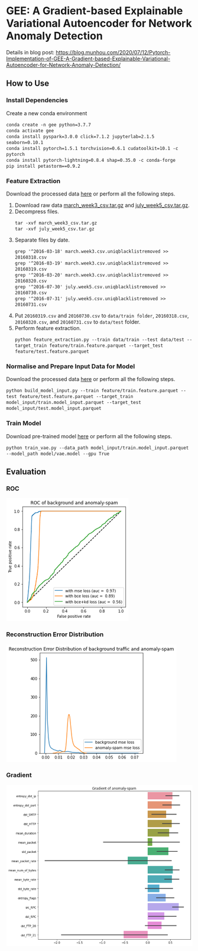 # GEE: A Gradient-based Explainable Variational Autoencoder for Network Anomaly Detection

Details in blog post: https://blog.munhou.com/2020/07/12/Pytorch-Implementation-of-GEE-A-Gradient-based-Explainable-Variational-Autoencoder-for-Network-Anomaly-Detection/

## How to Use

### Install Dependencies
Create a new conda environment
```
conda create -n gee python=3.7.7
conda activate gee 
conda install pyspark=3.0.0 click=7.1.2 jupyterlab=2.1.5 seaborn=0.10.1
conda install pytorch=1.5.1 torchvision=0.6.1 cudatoolkit=10.1 -c pytorch
conda install pytorch-lightning=0.8.4 shap=0.35.0 -c conda-forge
pip install petastorm==0.9.2
```

### Feature Extraction
Download the processed data [here](https://drive.google.com/file/d/1I2x2l__TKcpg7nhcIkfsEFE6LZrodH9H/view?usp=sharing) or perform all the following steps.

1. Download raw data [march_week3_csv.tar.gz](https://nesg.ugr.es/nesg-ugr16/download/normal/march/week3/march_week3_csv.tar.gz) and [july_week5_csv.tar.gz](https://nesg.ugr.es/nesg-ugr16/download/attack/july/week5/july_week5_csv.tar.gz).
2. Decompress files.
   ```
   tar -xvf march_week3_csv.tar.gz
   tar -xvf july_week5_csv.tar.gz
   ```
3. Separate files by date.
   ```
   grep '^2016-03-18' march.week3.csv.uniqblacklistremoved >> 20160318.csv
   grep '^2016-03-19' march.week3.csv.uniqblacklistremoved >> 20160319.csv
   grep '^2016-03-20' march.week3.csv.uniqblacklistremoved >> 20160320.csv
   grep '^2016-07-30' july.week5.csv.uniqblacklistremoved >> 20160730.csv
   grep '^2016-07-31' july.week5.csv.uniqblacklistremoved >> 20160731.csv
   ```
4. Put `20160319.csv` and `20160730.csv` to `data/train folder`, `20160318.csv`, `20160320.csv`, and `20160731.csv` to `data/test` folder.
5. Perform feature extraction.
   ```
   python feature_extraction.py --train data/train --test data/test --target_train feature/train.feature.parquet --target_test feature/test.feature.parquet
   ```

### Normalise and Prepare Input Data for Model
Download the processed data [here](https://drive.google.com/file/d/1nl-FJpI_KDjPUQn-xHj5Sjbq0kYic0eC/view?usp=sharing) or perform all the following steps.

```
python build_model_input.py --train feature/train.feature.parquet --test feature/test.feature.parquet --target_train model_input/train.model_input.parquet --target_test model_input/test.model_input.parquet
```

### Train Model
Download pre-trained model [here](https://drive.google.com/file/d/17dMRZEbvPed2-WKuHDJwGZXP72hrM5yt/view?usp=sharing) or perform all the following steps.

```
python train_vae.py --data_path model_input/train.model_input.parquet --model_path model/vae.model --gpu True
```

## Evaluation

### ROC
![](report/roc_background_spam.png)

### Reconstruction Error Distribution
![](report/kde_background_spam.png)

### Gradient
![](report/gradient_spam.png)
